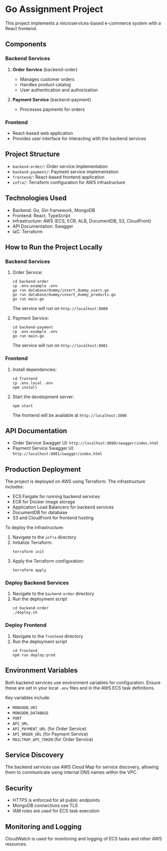 # Go Assignment Project

This project implements a microservices-based e-commerce system with a React frontend.

## Components

### Backend Services

1. **Order Service** (backend-order)
   - Manages customer orders
   - Handles product catalog
   - User authentication and authorization

2. **Payment Service** (backend-payment)
   - Processes payments for orders

### Frontend

- React-based web application
- Provides user interface for interacting with the backend services

## Project Structure

- `backend-order/`: Order service implementation
- `backend-payment/`: Payment service implementation
- `frontend/`: React-based frontend application
- `infra/`: Terraform configuration for AWS infrastructure

## Technologies Used

- Backend: Go, Gin framework, MongoDB
- Frontend: React, TypeScript
- Infrastructure: AWS (ECS, ECR, ALB, DocumentDB, S3, CloudFront)
- API Documentation: Swagger
- IaC: Terraform

## How to Run the Project Locally

### Backend Services

1. Order Service:
   ```
   cd backend-order
   cp .env.example .env
   go run database/dummy/insert_dummy_users.go
   go run database/dummy/insert_dummy_products.go
   go run main.go
   ```
   The service will run on `http://localhost:8080`

2. Payment Service:
   ```
   cd backend-payment
   cp .env.example .env
   go run main.go
   ```
   The service will run on `http://localhost:8081`

### Frontend

1. Install dependencies:
   ```
   cd frontend
   cp .env.local .env
   npm install
   ```

2. Start the development server:
   ```
   npm start
   ```
   The frontend will be available at `http://localhost:3000`

## API Documentation

- Order Service Swagger UI: `http://localhost:8080/swagger/index.html`
- Payment Service Swagger UI: `http://localhost:8081/swagger/index.html`

## Production Deployment

The project is deployed on AWS using Terraform. The infrastructure includes:

- ECS Fargate for running backend services
- ECR for Docker image storage
- Application Load Balancers for backend services
- DocumentDB for database
- S3 and CloudFront for frontend hosting

To deploy the infrastructure:

1. Navigate to the `infra` directory
2. Initialize Terraform:
   ```
   terraform init
   ```
3. Apply the Terraform configuration:
   ```
   terraform apply
   ```

### Deploy Backend Services

1. Navigate to the `backend-order` directory
2. Run the deployment script
   ```
   cd backend-order
   ./deploy.sh
   ```

### Deploy Frontend

1. Navigate to the `frontend` directory
2. Run the deployment script
   ```
   cd frontend
   npm run deploy:prod
   ```

## Environment Variables

Both backend services use environment variables for configuration. Ensure these are set in your local `.env` files and in the AWS ECS task definitions.

Key variables include:
- `MONGODB_URI`
- `MONGODB_DATABASE`
- `PORT`
- `API_URL`
- `API_PAYMENT_URL` (for Order Service)
- `API_ORDER_URL` (for Payment Service)
- `MAILTRAP_API_TOKEN` (for Order Service)

## Service Discovery

The backend services use AWS Cloud Map for service discovery, allowing them to communicate using internal DNS names within the VPC.

## Security

- HTTPS is enforced for all public endpoints
- MongoDB connections use TLS
- IAM roles are used for ECS task execution

## Monitoring and Logging

CloudWatch is used for monitoring and logging of ECS tasks and other AWS resources.
